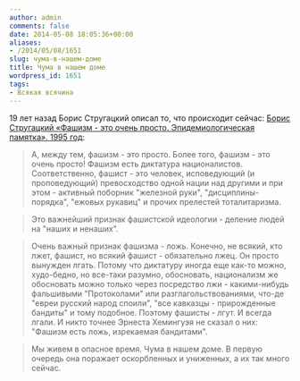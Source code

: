 ```yaml
---
author: admin
comments: false
date: 2014-05-08 18:05:36+00:00
aliases:
- /2014/05/08/1651
slug: чума-в-нашем-доме
title: Чума в нашем доме
wordpress_id: 1651
tags:
- Всякая всячина
---
```


19 лет назад Борис Стругацкий описал то, что происходит сейчас: [Борис Стругацкий «Фашизм - это очень просто. Эпидемиологическая памятка». 1995 год](http://mi3ch.livejournal.com/2556275.html):

> А, между тем, фашизм - это просто. Более того, фашизм - это очень просто! Фашизм есть диктатура националистов. Соответственно, фашист - это человек, исповедующий (и проповедующий) превосходство одной нации над другими и при этом - активный поборник "железной руки", "дисциплины-порядка", "ежовых рукавиц" и прочих прелестей тоталитаризма.

> Это важнейший признак фашистской идеологии - деление людей на "наших и ненаших".

> Очень важный признак фашизма - ложь. Конечно, не всякий, кто лжет, фашист, но всякий фашист - обязательно лжец. Он просто вынужден лгать. Потому что диктатуру иногда еще как-то можно, худо-бедно, но все-таки разумно, обосновать, национализм же обосновать можно только через посредство лжи - какими-нибудь фальшивыми "Протоколами" или разглагольствованиями, что-де "евреи русский народ споили", "все кавказцы - прирожденные бандиты" и тому подобное. Поэтому фашисты - лгут. И всегда лгали. И никто точнее Эрнеста Хемингуэя не сказал о них: "Фашизм есть ложь, изрекаемая бандитами".

> Мы живем в опасное время. Чума в нашем доме. В первую очередь она поражает оскорбленных и униженных, а их так много сейчас.
